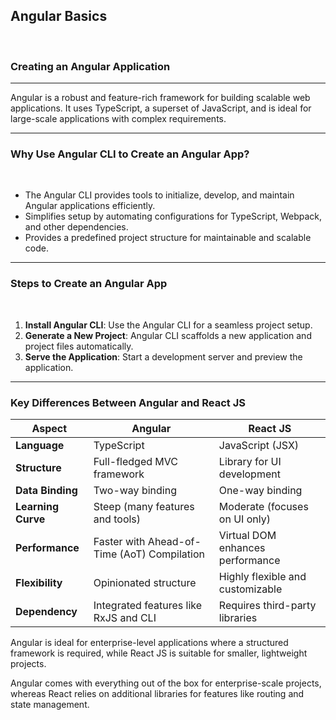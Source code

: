 ## Angular Basics
<br>

### Creating an Angular Application
---

Angular is a robust and feature-rich framework for building scalable web applications. It uses TypeScript, a superset of JavaScript, and is ideal for large-scale applications with complex requirements.

---

### Why Use Angular CLI to Create an Angular App?
<br>

- The Angular CLI provides tools to initialize, develop, and maintain Angular applications efficiently.
- Simplifies setup by automating configurations for TypeScript, Webpack, and other dependencies.
- Provides a predefined project structure for maintainable and scalable code.

---

### Steps to Create an Angular App
<br>

1. **Install Angular CLI**: Use the Angular CLI for a seamless project setup.
2. **Generate a New Project**: Angular CLI scaffolds a new application and project files automatically.
3. **Serve the Application**: Start a development server and preview the application.

---

### Key Differences Between Angular and React JS

<table class="comparison-table">
    <thead>
        <tr class="table-header">
            <th class="table-cell-header">Aspect</th>
            <th class="table-cell-header">Angular</th>
            <th class="table-cell-header">React JS</th>
        </tr>
    </thead>
    <tbody>
        <tr class="table-row">
            <td class="table-cell"><strong>Language</strong></td>
            <td class="table-cell">TypeScript</td>
            <td class="table-cell">JavaScript (JSX)</td>
        </tr>
        <tr class="table-row">
            <td class="table-cell"><strong>Structure</strong></td>
            <td class="table-cell">Full-fledged MVC framework</td>
            <td class="table-cell">Library for UI development</td>
        </tr>
        <tr class="table-row">
            <td class="table-cell"><strong>Data Binding</strong></td>
            <td class="table-cell">Two-way binding</td>
            <td class="table-cell">One-way binding</td>
        </tr>
        <tr class="table-row">
            <td class="table-cell"><strong>Learning Curve</strong></td>
            <td class="table-cell">Steep (many features and tools)</td>
            <td class="table-cell">Moderate (focuses on UI only)</td>
        </tr>
        <tr class="table-row">
            <td class="table-cell"><strong>Performance</strong></td>
            <td class="table-cell">Faster with Ahead-of-Time (AoT) Compilation</td>
            <td class="table-cell">Virtual DOM enhances performance</td>
        </tr>
        <tr class="table-row">
            <td class="table-cell"><strong>Flexibility</strong></td>
            <td class="table-cell">Opinionated structure</td>
            <td class="table-cell">Highly flexible and customizable</td>
        </tr>
        <tr class="table-row">
            <td class="table-cell"><strong>Dependency</strong></td>
            <td class="table-cell">Integrated features like RxJS and CLI</td>
            <td class="table-cell">Requires third-party libraries</td>
        </tr>
    </tbody>
</table>

Angular is ideal for enterprise-level applications where a structured framework is required, while React JS is suitable for smaller, lightweight projects.

Angular comes with everything out of the box for enterprise-scale projects, whereas React relies on additional libraries for features like routing and state management.

